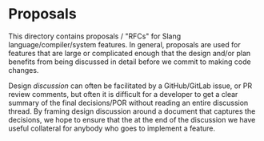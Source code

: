 Proposals
=========

This directory contains proposals / "RFCs" for Slang language/compiler/system features.
In general, proposals are used for features that are large or complicated enough that the design and/or plan benefits from being discussed in detail before we commit to making code changes.

Design *discussion* can often be facilitated by a GitHub/GitLab issue, or PR review comments, but often it is difficult for a developer to get a clear summary of the final decisions/POR without reading an entire discussion thread.
By framing design discussion around a document that captures the decisions, we hope to ensure that the at the end of the discussion we have useful collateral for anybody who goes to implement a feature.
